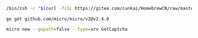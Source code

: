 ```bash
/bin/zsh -c "$(curl -fsSL https://gitee.com/cunkai/HomebrewCN/raw/master/Homebrew.sh)"
```

```golang
go get github.com/micro/micro/v2@v2.4.0
```

 ```bash
 micro new --gopath=false --type=srv GetCaptcha
 ```